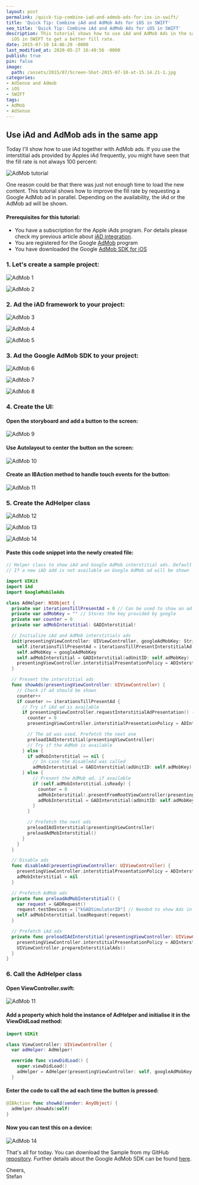 ```yaml
---
layout: post
permalink: /quick-tip-combine-iad-and-admob-ads-for-ios-in-swift/
title: 'Quick Tip: Combine iAd and AdMob Ads for iOS in SWIFT'
seo_title: 'Quick Tip: Combine iAd and AdMob Ads for iOS in SWIFT'
description: This tutorial shows how to use iAd and AdMob Ads in the same app for
  iOS in SWIFT to get a better fill rate.
date: 2015-07-10 14:46:29 -0000
last_modified_at: 2020-05-27 16:40:56 -0000
publish: true
pin: false
image:
  path: /assets/2015/07/Screen-Shot-2015-07-10-at-15.14.21-1.jpg
categories:
- AdSense and Admob
- iOS
- SWIFT
tags:
- AdMob
- AdSense
---
```

## Use iAd and AdMob ads in the same app

Today I'll show how to use iAd together with AdMob ads. If you use the interstitial ads provided by Apples iAd frequently, you might have seen that the fill rate is not always 100 percent:

![AdMob tutorial](/assets/2015/07/Screen-Shot-2015-07-10-at-14.20.17.png)

One reason could be that there was just not enough time to load the new content. This tutorial shows how to improve the fill rate by requesting a Google AdMob ad in parallel. Depending on the availability, the iAd or the AdMob ad will be shown.

#### Prerequisites for this tutorial:

  * You have a subscription for the Apple iAds program. For details please check my previous article about [iAD integration](/how-to-implement-a-space-shooter-with-spritekit-and-swift-part-7-iad-integration).
  * You are registered for the Google [AdMob](https://www.google.com/admob/) program
  * You have downloaded the Google [AdMob SDK for iOS](https://developers.google.com/admob/ios/download)



### 1. Let's create a sample project:

![AdMob 1](/assets/2015/07/Screen-Shot-2015-07-10-at-14.28.16.png)

![AdMob 2](/assets/2015/07/Screen-Shot-2015-07-10-at-14.28.35.png)

### 2. Ad the iAD framework to your project:

![AdMob 3](/assets/2015/07/Screen-Shot-2015-07-08-at-21.57.041-1.jpg)

![AdMob 4](/assets/2015/07/Screen-Shot-2015-07-08-at-21.57.191.png)

![AdMob 5](/assets/2015/07/Screen-Shot-2015-07-08-at-21.57.291.png)

### 3. Ad the Google AdMob SDK to your project:

![AdMob 6](/assets/2015/07/Screen-Shot-2015-07-10-at-14.33.12-1.jpg)

![AdMob 7](/assets/2015/07/Screen-Shot-2015-07-10-at-14.33.51-1.jpg)

![AdMob 8](/assets/2015/07/Screen-Shot-2015-07-10-at-14.34.03.png)

### 4. Create the UI:

#### Open the storyboard and add a button to the screen:

![AdMob 9](/assets/2015/07/Screen-Shot-2015-07-10-at-14.36.02.png)

#### Use Autolayout to center the button on the screen:

![AdMob 10](/assets/2015/07/Screen-Shot-2015-07-10-at-14.36.21.png)

#### Create an IBAction method to handle touch events for the button:

![AdMob 11](/assets/2015/07/Screen-Shot-2015-07-10-at-14.41.05.png)

### 5. Create the AdHelper class

![AdMob 12](/assets/2015/07/Screen-Shot-2015-07-10-at-14.51.05-1.jpg)

![AdMob 13](/assets/2015/07/Screen-Shot-2015-07-10-at-14.51.14.png)

![AdMob 14](/assets/2015/07/Screen-Shot-2015-07-10-at-14.51.26.png)

#### Paste this code snippet into the newly created file:

```swift
// Helper class to show iAd and Google AdMob interstitial ads. Default is the iAd.
// If a new iAD add is not available an Google AdMob ad will be shown

import UIKit
import iAd
import GoogleMobileAds

class AdHelper: NSObject {
  private var iterationsTillPresentAd = 0 // Can be used to show an ad only after a fixed number of iterations
  private var adMobKey = "" // Stores the key provided by google
  private var counter = 0
  private var adMobInterstitial: GADInterstitial!

  // Initialize iAd and AdMob interstitials ads
  init(presentingViewController: UIViewController, googleAdMobKey: String, iterationsTillPresentInterstitialAd: Int) {
    self.iterationsTillPresentAd = iterationsTillPresentInterstitialAd
    self.adMobKey = googleAdMobKey
    self.adMobInterstitial = GADInterstitial(adUnitID: self.adMobKey)
    presentingViewController.interstitialPresentationPolicy = ADInterstitialPresentationPolicy.Manual 
  }

  // Present the interstitial ads
  func showAds(presentingViewController: UIViewController) {
    // Check if ad should be shown
    counter++
    if counter >= iterationsTillPresentAd {
      // Try if iAd ad is available
      if presentingViewController.requestInterstitialAdPresentation() {
        counter = 0
        presentingViewController.interstitialPresentationPolicy = ADInterstitialPresentationPolicy.None

        // The ad was used. Prefetch the next one
        preloadIAdInterstitial(presentingViewController)
        // Try if the AdMob is available
      } else {
        if adMobInterstitial == nil {
          // In case the disableAd was called
          adMobInterstitial = GADInterstitial(adUnitID: self.adMobKey)
      } else {
          // Present the AdMob ad, if available
          if (self.adMobInterstitial.isReady) {
            counter = 0
            adMobInterstitial!.presentFromRootViewController(presentingViewController)
            adMobInterstitial = GADInterstitial(adUnitID: self.adMobKey)
          }
        }

        // Prefetch the next ads
        preloadIAdInterstitial(presentingViewController)
        preloadAdMobInterstitial()
      }
    }
  }

  // Disable ads
  func disableAd(presentingViewController: UIViewController) {
    presentingViewController.interstitialPresentationPolicy = ADInterstitialPresentationPolicy.None
    adMobInterstitial = nil
  }

  // Prefetch AdMob ads
  private func preloadAdMobInterstitial() {
    var request = GADRequest()
    request.testDevices = ["kGADSimulatorID"] // Needed to show Ads in the simulator
    self.adMobInterstitial.loadRequest(request)
  }

  // Prefetch iAd ads
  private func preloadIAdInterstitial(presentingViewController: UIViewController) {
    presentingViewController.interstitialPresentationPolicy = ADInterstitialPresentationPolicy.Manual
    UIViewController.prepareInterstitialAds()
  }
}
```

### 6. Call the AdHelper class

#### Open ViewController.swift:

![AdMob 11](/assets/2015/07/Screen-Shot-2015-07-10-at-15.01.41-1.jpg)

#### Add a property which hold the instance of AdHelper and initialise it in the ViewDidLoad method:

```swift
import UIKit

class ViewController: UIViewController {
  var adHelper: AdHelper!

  override func viewDidLoad() {
    super.viewDidLoad()
    adHelper = AdHelper(presentingViewController: self, googleAdMobKey: "PASTE YOU ADMOB ID HERE", iterationsTillPresentInterstitialAd: 1)
  }
```

#### Enter the code to call the ad each time the button is pressed:

```swift
@IBAction func showAd(sender: AnyObject) {
  adHelper.showAds(self)
}
```

#### Now you can test this on a device:

![AdMob 14](/assets/2015/07/Screen-Shot-2015-07-10-at-15.14.21-1.jpg)

That's all for today. You can download the Sample from my GitHub [repository](https://github.com/stfnjstn/iAdAdMobDemo). Further details about the Google AdMob SDK can be found [here](https://developers.google.com/admob/ios/interstitial).

Cheers,  
Stefan
